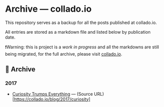 # Archive — collado.io

This repository serves as a backup for all the posts published at collado.io.

All entries are stored as a markdown file and listed below by publication date.

❗Warning: this is project is a *work in progress* and all the markdowns are still being migrated, for the full archive, please visit [collado.io](https://collado.io).

## 💾 Archive
### 2017
* [Curiosity Trumps Everything](posts/2017/curiosity.md) — (Source URL)[https://collado.io/blog/2017/curiosity]
